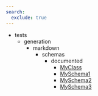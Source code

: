 ```yaml
---
search:
  exclude: true
---
```


- tests
    - generation
        - markdown
            - schemas
                - documented
                    - [MyClass](tests/generation/markdown/schemas/documented/MyClass.md)
                    - [MySchema1](tests/generation/markdown/schemas/documented/MySchema1.md)
                    - [MySchema2](tests/generation/markdown/schemas/documented/MySchema2.md)
                    - [MySchema3](tests/generation/markdown/schemas/documented/MySchema3.md)
